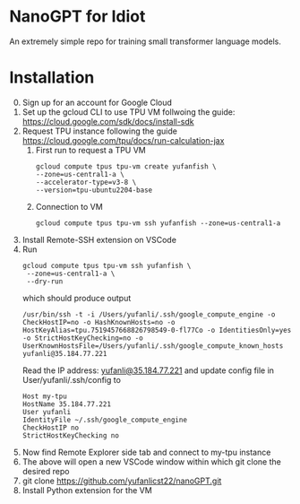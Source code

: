 # NanoGPT for Idiot

An extremely simple repo for training small transformer language models. 

# Installation
0. Sign up for an account for Google Cloud
1. Set up the gcloud CLI to use TPU VM follwoing the guide: https://cloud.google.com/sdk/docs/install-sdk
2. Request TPU instance following the guide https://cloud.google.com/tpu/docs/run-calculation-jax
   1. First run to request a TPU VM
      ```
      gcloud compute tpus tpu-vm create yufanfish \
      --zone=us-central1-a \
      --accelerator-type=v3-8 \
      --version=tpu-ubuntu2204-base
      ```
   2. Connection to VM
      ```
      gcloud compute tpus tpu-vm ssh yufanfish --zone=us-central1-a
      ```
3. Install Remote-SSH extension on VSCode
4. Run
   ```
   gcloud compute tpus tpu-vm ssh yufanfish \                       
    --zone=us-central1-a \
    --dry-run
   ```
   which should produce output
   ```
   /usr/bin/ssh -t -i /Users/yufanli/.ssh/google_compute_engine -o CheckHostIP=no -o HashKnownHosts=no -o HostKeyAlias=tpu.7519457668826798549-0-fl77Co -o IdentitiesOnly=yes -o StrictHostKeyChecking=no -o
   UserKnownHostsFile=/Users/yufanli/.ssh/google_compute_known_hosts yufanli@35.184.77.221
   ```
   Read the IP address: yufanli@35.184.77.221 and update config file in User/yufanli/.ssh/config to
   ```
   Host my-tpu
   HostName 35.184.77.221
   User yufanli
   IdentityFile ~/.ssh/google_compute_engine
   CheckHostIP no
   StrictHostKeyChecking no
   ```
5. Now find Remote Explorer side tab and connect to my-tpu instance
6. The above will open a new VSCode window within which git clone the desired repo
7. git clone https://github.com/yufanlicst22/nanoGPT.git
8. Install Python extension for the VM
      
   
